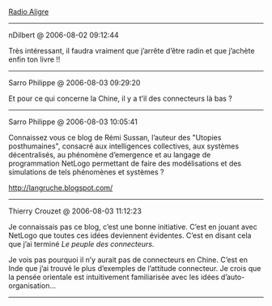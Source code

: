 [Radio Aligre](../../../2006/8/radio-aligre.md)

---
nDilbert @ 2006-08-02 09:12:44

Très intéressant, il faudra vraiment que j’arrête d’être radin et que j’achète enfin ton livre !!

---

Sarro Philippe @ 2006-08-03 09:29:20

Et pour ce qui concerne la Chine, il y a t’il des connecteurs là bas ?

---

Sarro Philippe @ 2006-08-03 10:05:41

Connaissez vous ce blog de Rémi Sussan, l’auteur des "Utopies posthumaines", consacré aux intelligences collectives, aux systèmes décentralisés, au phénomène d’emergence et au langage de programmation NetLogo permettant de faire des modélisations et des simulations de tels phénomènes et systèmes ?

http://langruche.blogspot.com/

---

Thierry Crouzet @ 2006-08-03 11:12:23

Je connaissais pas ce blog, c’est une bonne initiative. C’est en jouant avec NetLogo que toutes ces idées deviennent évidentes. C’est en disant cela que j’ai terminé *Le peuple des connecteurs*.

Je vois pas pourquoi il n’y aurait pas de connecteurs en Chine. C’est en Inde que j’ai trouvé le plus d’exemples de l’attitude connecteur. Je crois que la pensée orientale est intuitivement familiarisée avec les idées d’auto-organisation...

---

